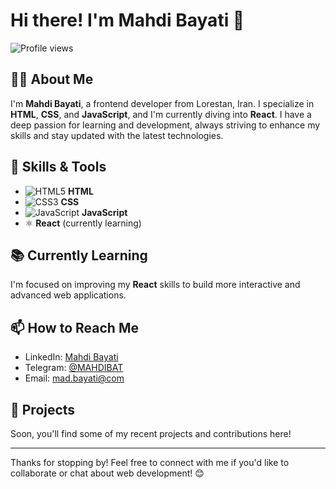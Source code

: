 # Hi there! I'm Mahdi Bayati 👋

![Profile views](https://komarev.com/ghpvc/?username=mahdi-bayati-dev&color=brightgreen)

## 👨‍💻 About Me
I'm **Mahdi Bayati**, a frontend developer from Lorestan, Iran. I specialize in **HTML**, **CSS**, and **JavaScript**, and I'm currently diving into **React**. I have a deep passion for learning and development, always striving to enhance my skills and stay updated with the latest technologies.

## 🚀 Skills & Tools
- ![HTML5](https://img.shields.io/badge/HTML5-%23E34F26.svg?style=flat&logo=html5&logoColor=white) **HTML**
- ![CSS3](https://img.shields.io/badge/CSS3-%231572B6.svg?style=flat&logo=css3&logoColor=white) **CSS**
- ![JavaScript](https://img.shields.io/badge/JavaScript-%23323330.svg?style=flat&logo=javascript&logoColor=%23F7DF1E) **JavaScript**
- ⚛️ **React** (currently learning)

## 📚 Currently Learning
I'm focused on improving my **React** skills to build more interactive and advanced web applications.

## 📫 How to Reach Me
- LinkedIn: [Mahdi Bayati](https://www.linkedin.com/in/mahdi-bayati-4a570131a)
- Telegram: [@MAHDIBAT](https://t.me/MAHDIBAT)
- Email: [mad.bayati@com](mailto:mad.bayati@com)

## 🌟 Projects
Soon, you'll find some of my recent projects and contributions here!

---

Thanks for stopping by! Feel free to connect with me if you'd like to collaborate or chat about web development! 😊
